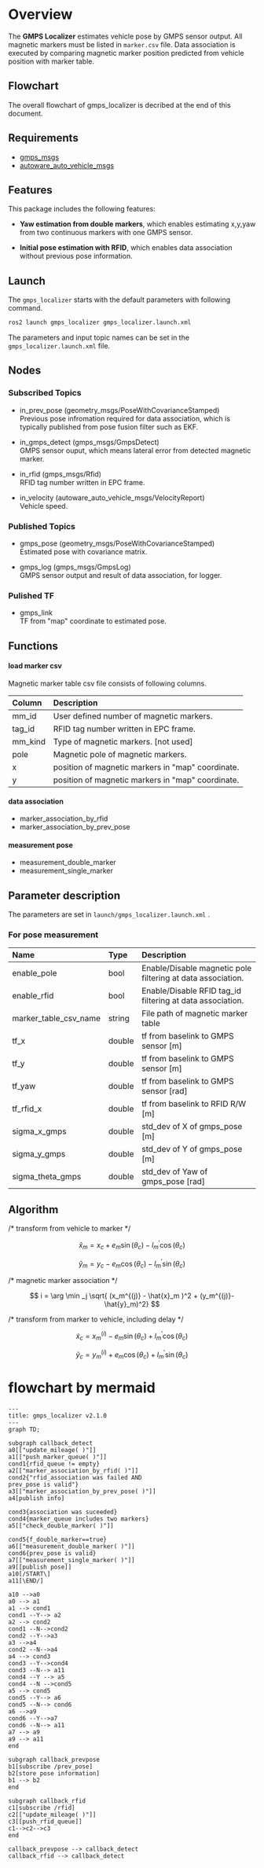 # Overview

The **GMPS Localizer** estimates vehicle pose by GMPS sensor output.
All magnetic markers must be listed in `marker.csv` file.
Data association is executed by comparing magnetic marker position
 predicted from vehicle position with marker table.


## Flowchart
The overall flowchart of gmps_localizer is decribed at the end of this document.

## Requirements
- [gmps_msgs](https://github.com/aichisteel-gmps/gmps_msgs)
- [autoware_auto_vehicle_msgs](https://github.com/tier4/autoware_auto_msgs/)

## Features
This package includes the following features:

- **Yaw estimation from double markers**, which enables estimating x,y,yaw from two continuous markers with one GMPS sensor.

- **Initial pose estimation with RFID**, which enables data association without previous pose information.


## Launch

The `gmps_localizer` starts with the default parameters with following command.

```sh
ros2 launch gmps_localizer gmps_localizer.launch.xml
```

The parameters and input topic names can be set in the `gmps_localizer.launch.xml` file.


## Nodes
### Subscribed Topics
- in_prev_pose (geometry_msgs/PoseWithCovarianceStamped)  
  Previous pose infromation required for data association, 
  which is typically published from pose fusion filter such as EKF. 

- in_gmps_detect (gmps_msgs/GmpsDetect)  
  GMPS sensor ouput, which means lateral error from detected magnetic marker.

- in_rfid (gmps_msgs/Rfid)  
  RFID tag number written in EPC frame.

- in_velocity (autoware_auto_vehicle_msgs/VelocityReport)  
  Vehicle speed.

### Published Topics
- gmps_pose (geometry_msgs/PoseWithCovarianceStamped)  
  Estimated pose with covariance matrix.

- gmps_log (gmps_msgs/GmpsLog)  
  GMPS sensor output and result of data association, for logger.


### Pulished TF
- gmps_link  
  TF from "map" coordinate to estimated pose.


## Functions
#### load marker csv  
Magnetic marker table csv file consists of following columns.

| Column    |Description   | 
| :-------- | :----- | 
|mm_id |User defined number of magnetic markers.|
|tag_id | RFID tag number written in EPC frame.|
|mm_kind | Type of magnetic markers. [not used] |
|pole | Magnetic pole of magnetic markers. |
|x | position of magnetic markers in "map" coordinate.|
|y | position of magnetic markers in "map" coordinate.|

#### data association
- marker_association_by_rfid
- marker_association_by_prev_pose

#### measurement pose
- measurement_double_marker
- measurement_single_marker




## Parameter description

The parameters are set in `launch/gmps_localizer.launch.xml` .


### For pose measurement

| Name      | Type   | Description    | 
| :--------- | :----- | :----------- | 
| enable_pole | bool | Enable/Disable magnetic pole filtering at data association. |
| enable_rfid | bool | Enable/Disable RFID tag_id filtering at data association.  |
| marker_table_csv_name| string | File path of magnetic marker table |
| tf_x | double | tf from baselink to GMPS sensor [m]                       | 
| tf_y | double | tf from baselink to GMPS sensor [m] | 
| tf_yaw| double | tf from baselink to GMPS sensor [rad] | 
|tf_rfid_x | double | tf from baselink to RFID R/W [m]|
| sigma_x_gmps        | double | std_dev of X of gmps_pose [m] |
| sigma_y_gmps        | double | std_dev of Y of gmps_pose [m] |
| sigma_theta_gmps      | double | std_dev of Yaw of gmps_pose [rad] | 

## Algorithm
/* transform from vehicle to marker */

$$\hat{x}_{m} = x_c + e_m\sin(\theta_c) - l_m^\prime \cos(\theta_c)$$  

$$\hat{y}_{m} = y_c - e_m\cos(\theta_c) - l_m^\prime \sin(\theta_c)$$  

/* magnetic marker association */

$$ i = \arg \min _j \sqrt{ (x_m^{(j)} - \hat{x}_m )^2 + (y_m^{(j)}-\hat{y}_m)^2} $$

/* transform from marker to vehicle, including delay */

$$ \tilde{x}_c = x_m^{(i)} - e_m\sin(\theta_c) + l_m^\prime \cos(\theta_c) $$

$$\tilde{y}_c = y_m^{(i)} + e_m\cos(\theta_c) + l_m^\prime \sin(\theta_c)$$



# flowchart by mermaid
```mermaid
---
title: gmps_localizer v2.1.0
---
graph TD;

subgraph callback_detect
a0[["update_mileage( )"]]
a1[["push_marker_queue( )"]]
cond1{rfid_queue != empty}
a2[["marker_association_by_rfid( )"]]
cond2{"rfid_association was failed AND
prev_pose is valid"}
a3[["marker_association_by_prev_pose( )"]]
a4[publish info]

cond3{association was suceeded}
cond4{marker_queue includes two markers}
a5[["check_double_marker( )"]]

cond5{f_double_marker==true}
a6[["measurement_double_marker( )"]]
cond6{prev_pose is valid}
a7[["measurement_single_marker( )"]]
a9[[publish pose]]
a10[/START\]
a11[\END/]

a10 -->a0
a0 --> a1
a1 --> cond1
cond1 --Y--> a2
a2 --> cond2
cond1 --N-->cond2
cond2 --Y-->a3
a3 -->a4
cond2 --N-->a4
a4 --> cond3
cond3 --Y-->cond4
cond3 --N--> a11
cond4 --Y --> a5
cond4 --N -->cond5
a5 --> cond5
cond5 --Y--> a6
cond5 --N--> cond6
a6 -->a9
cond6 --Y-->a7
cond6 --N--> a11
a7 --> a9
a9 --> a11
end

subgraph callback_prevpose
b1[subscribe /prev_pose]
b2[store pose information]
b1 --> b2
end

subgraph callback_rfid
c1[subscribe /rfid]
c2[["update_mileage( )"]]
c3[[push_rfid_queue]]
c1-->c2-->c3
end

callback_prevpose --> callback_detect
callback_rfid --> callback_detect


```
